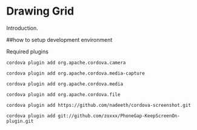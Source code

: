 
Drawing Grid
==================

Introduction.

##how to setup development environment 

Required plugins

```
cordova plugin add org.apache.cordova.camera
```
```
cordova plugin add org.apache.cordova.media-capture
```
```
cordova plugin add org.apache.cordova.media
```
```
cordova plugin add org.apache.cordova.file
```
```
cordova plugin add https://github.com/nadeeth/cordova-screenshot.git
```
```
cordova plugin add git://github.com/zoxxx/PhoneGap-KeepScreenOn-plugin.git
```
